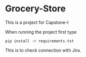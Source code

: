 # Grocery-Store

This is a project for Capstone-I

When running the project first type

```
pip install -r requirements.txt
```

This is to check connection with Jira.

